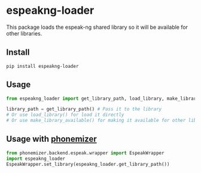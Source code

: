 # espeakng-loader

This package loads the espeak-ng shared library so it will be available for other libraries.

## Install

```console
pip install espeakng-loader
```

## Usage

```python
from espeakng_loader import get_library_path, load_library, make_library_available

library_path = get_library_path() # Pass it to the library
# Or use load_library() for load it directly
# Or use make_library_available() for making it available for other libraries
```

## Usage with [phonemizer](https://github.com/bootphon/phonemizer)

```python
from phonemizer.backend.espeak.wrapper import EspeakWrapper
import espeakng_loader
EspeakWrapper.set_library(espeakng_loader.get_library_path())
```